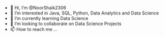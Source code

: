 - 👋 Hi, I’m @NoorShaik2306
- 👀 I’m interested in Java, SQL, Python, Data Analytics and Data Science
- 🌱 I’m currently learning Data Science
- 💞️ I’m looking to collaborate on Data Science Projects
- 📫 How to reach me ...

<!---
NoorShaik2306/NoorShaik2306 is a ✨ special ✨ repository because its `README.md` (this file) appears on your GitHub profile.
You can click the Preview link to take a look at your changes.
--->

